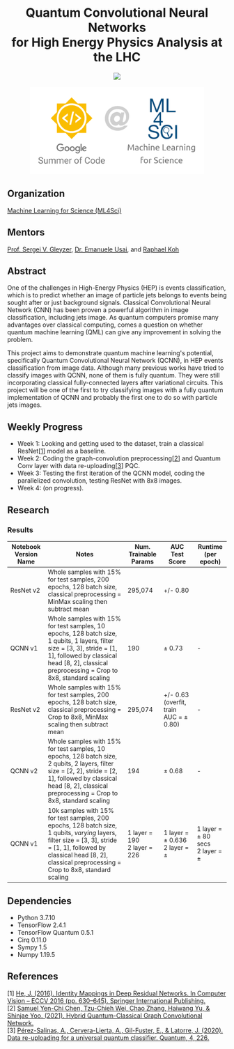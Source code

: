 <div align="center">
  
  # Quantum Convolutional Neural Networks<br>for High Energy Physics Analysis at the LHC
  
  <a href="https://summerofcode.withgoogle.com/projects/#5612096894533632" target="_blank"><img src="https://img.shields.io/badge/GSoC-2021-fbbc05?style=flat&logo=data%3Aimage%2Fpng%3Bbase64%2CiVBORw0KGgoAAAANSUhEUgAAAGQAAABkCAMAAABHPGVmAAAALVBMVEVHcEz7vQD7vQD8vQD7vQD8vQD7vQD8vQD8vQD7vQD7vQD8vQD7vQD7vQD7vQAgxtLpAAAADnRSTlMAZvVQ6QrVPhl6oSmHvzL6LQUAAASGSURBVHjatdnZdusgDAVQELMY%2Fv9zb2%2Bwc%2BIKDzQLvTXB3gYBFqmaDVeKU4sCBlFyy43WqLjlBpR1BpR1BpR1xjoFxmIFBpSVBpSVBpSVBpSVBpQ1xvdK1oPgblhfOWltjNaJq7ddYT2IfImYJqMDrENUChGDZn%2FWQ%2FMHxBcD4BMyBc5XCHkNQTq60vfIgXAx5xByju6T8V8itsT3%2FUPi6r39Ce8rp%2FCWYrHfIDXs95FZJs%2FvTob6Z4T2buQE4eikvHeG%2FoZY7TpRfDsNWzrjtP0L4s12NYhh%2BO1ZjJ9HfOjdYGo3QZx7YvwEAgOPdx3eQJlArMFA3wXSZ%2BwMQvplJGoPY6sqNU0gxcGYUVx5jtSIx3oS6HysTxEbMMDPAmkM9iFSXnPXt8nwuQ%2FYI8TH%2F425TQe7%2FnBPEH2bECI6T4t%2Bgvh4N1istR50FJdeIX1Ek%2FqJdGGQOWmAa4u7rn18vuuIzUq52gbxvpiSuzIau%2BuO9FUUfTvvCjcoQ4MMltRnEOqF0pdD%2FwiBZWxoqGCn8r2VGKIUCHOoTyHK2g7y1bsJRRqNe3%2FlXv5GbNhWEWXxbsf1UITRF4kYcM4KiI%2FbeFIevNNq7P2EIg0bVL%2BfqCcyYV2rbDdExWSPjUPPGBRh9JTowTscW0Dqf%2BwLXGmPthgKKMJo1f1OSQ29hf1Mbdlmg5NFV1H7KoICA3mruIQ4vl4TTFhvuAlxxrdb1J55KMJoBatEPCv6mr3sJzK%2F9RQKDAx49Ji5ctSLwsxAxgyuiduOAeVtIG14zppPKtAka9lcMZz71IHyNoAcCpvIx6UfxGLleCim3ggUpe0dQhe7I86mWvQERZmCIocryAqPsdYOSQlVIjCgyMRbLSaXxi3GD4LEw4AipzCyyvS5a5ThMpJTGAYUuQljhiWL53R11FN5BxhQsK0UWbE747E7evGV2FaEAUWmDave0H4LQxg6nErl1IEBBRdmOzjkBPpdqFB%2BpUtUGb0tDKloZP44hQLthQoDwXYiXlowpMJIymExdARL8SViYzymhGEMFR%2FR3cOyNoRCpQcZFu1s6AsNhlQuSiJP%2B1Kk90dNRHW9BYyhwlszhNgdb05CjmGcKDb3DotAoYIYV9wWxjDSZcHNmN%2Fj0KpPm3R7dMjq7HlrSokvjIqjww3SEhb4XJDpg3CLvM9%2BPG%2FMHOcaOwzYRFScNe8QHJb9nOEDhvkGwV48eZC3BgfzWwSHZaXthKEVMvkMaQnKhKESzSCkJ37uQqlJ7RmCIcbr%2By5qUEjiIwQK3q4yZKHqYDxEUIo4U6%2BNahxKr0kEZwv8HC%2BDqo69UaI2ieBAujN2RNhOoPybQjBr9oNSKNXSoQ%2B2luCUQuk1iSCIg9oiZl24Vv8TtXLROaotAtO3%2F9ooWSFcjDnH6BQio2SZQSRz%2FpsPfsifQ2RY1tmNBM3oxQRCbRjkOZn%2FEACT2J%2B1vkZiGESyG1SZS%2FqJ1wTogE1hEFHNh9yNCbvvREwqCwwoawwoKw0oKw0oKw0oKw0oKw0oKw0oMFYqMFYqMFYqMBYq88Y%2FxB7wiOJRvWkAAAAASUVORK5CYII%3D" /></a>
  
  <a href="https://ml4sci.org/" target="_blank"><img alt="gsoc@ml4sci" height="200px" src="https://raw.githubusercontent.com/eraraya-ricardo/GSoC-QCNN/main/assets/gsoc%40ml4sci.jpeg" /></a>
    
</div>

## Organization

[Machine Learning for Science (ML4Sci)](https://ml4sci.org/)

## Mentors

[Prof. Sergei V. Gleyzer](http://sergeigleyzer.com/), [Dr. Emanuele Usai](https://orcid.org/0000-0001-9323-2107), and [Raphael Koh](https://www.raphaelkoh.me/)

## Abstract

One of the challenges in High-Energy Physics (HEP) is events classification, which is to predict whether an image of particle jets belongs to events being sought after or just background signals. Classical Convolutional Neural Network (CNN) has been proven a powerful algorithm in image classification, including jets image. As quantum computers promise many advantages over classical computing, comes a question on whether quantum machine learning (QML) can give any improvement in solving the problem.

This project aims to demonstrate quantum machine learning's potential, specifically Quantum Convolutional Neural Network (QCNN), in HEP events classification from image data. Although many previous works have tried to classify images with QCNN, none of them is fully quantum. They were still incorporating classical fully-connected layers after variational circuits. This project will be one of the first to try classifying images with a fully quantum implementation of QCNN and probably the first one to do so with particle jets images.

## Weekly Progress
- Week 1: Looking and getting used to the dataset, train a classical ResNet[[1](#references)] model as a baseline.
- Week 2: Coding the graph-convolution preprocessing[[2](#references)] and Quantum Conv layer with data re-uploading[[3](#references)] PQC.
- Week 3: Testing the first iteration of the QCNN model, coding the parallelized convolution, testing ResNet with 8x8 images.
- Week 4: (on progress).

## Research
### Results
| Notebook Version Name  | Notes | Num. Trainable Params | AUC Test Score | Runtime (per epoch) |
| ------------- | ------------- | ------------- | ------------- | ------------- |
| ResNet v2  | Whole samples with 15% for test samples, 200 epochs, 128 batch size, classical preprocessing = MinMax scaling then subtract mean | 295,074 | +/- 0.80 |
| QCNN v1  | Whole samples with 15% for test samples, 10 epochs, 128 batch size, 1 qubits, 1 layers, filter size = [3, 3], stride = [1, 1], followed by classical head [8, 2], classical preprocessing = Crop to 8x8, standard scaling | 190 | ± 0.73 | - |
| ResNet v2  | Whole samples with 15% for test samples, 200 epochs, 128 batch size, classical preprocessing = Crop to 8x8, MinMax scaling then subtract mean | 295,074 | +/- 0.63 (overfit, train AUC = ± 0.80) | - |
| QCNN v2  | Whole samples with 15% for test samples, 10 epochs, 128 batch size, 2 qubits, 2 layers, filter size = [2, 2], stride = [2, 1], followed by classical head [8, 2], classical preprocessing = Crop to 8x8, standard scaling | 194 | ± 0.68 | - |
| QCNN v1  | 10k samples with 15% for test samples, 200 epochs, 128 batch size, 1 qubits, *varying* layers, filter size = [3, 3], stride = [1, 1], followed by classical head [8, 2], classical preprocessing = Crop to 8x8, standard scaling | 1 layer = 190<br>2 layer = 226 | 1 layer = ± 0.636 <br> 2 layer = ± | 1 layer = ± 80 secs <br> 2 layer = ± |

## Dependencies
- Python 3.7.10
- TensorFlow 2.4.1
- TensorFlow Quantum 0.5.1
- Cirq 0.11.0
- Sympy 1.5
- Numpy 1.19.5

## References
[1] [He, J. (2016). Identity Mappings in Deep Residual Networks. In Computer Vision – ECCV 2016 (pp. 630–645). Springer International Publishing.](https://link.springer.com/chapter/10.1007/978-3-319-46493-0_38)<br>
[2] [Samuel Yen-Chi Chen, Tzu-Chieh Wei, Chao Zhang, Haiwang Yu, & Shinjae Yoo. (2021). Hybrid Quantum-Classical Graph Convolutional Network.](https://arxiv.org/abs/2101.06189)<br>
[3] [Pérez-Salinas, A., Cervera-Lierta, A., Gil-Fuster, E., & Latorre, J. (2020). Data re-uploading for a universal quantum classifier. Quantum, 4, 226.](https://quantum-journal.org/papers/q-2020-02-06-226/)
